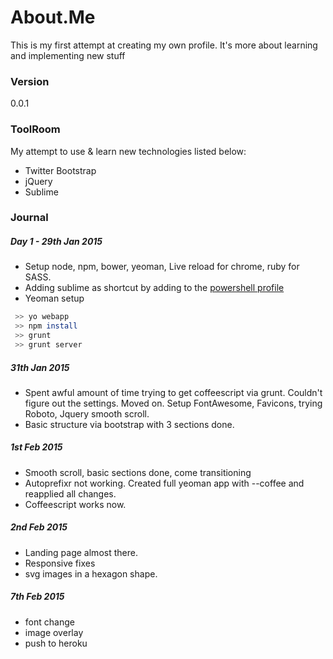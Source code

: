 # About.Me

This is my first attempt at creating my own profile. It's more about learning and implementing new stuff

### Version
0.0.1

### ToolRoom

My attempt to use & learn new technologies listed below:

* Twitter Bootstrap
* jQuery
* Sublime


### Journal

##### Day 1 - 29th Jan 2015

* Setup node, npm, bower, yeoman, Live reload for chrome, ruby for SASS.
* Adding sublime as shortcut by adding to the [powershell profile](http://www.howtogeek.com/50236/customizing-your-powershell-profile/) 
* Yeoman setup
```sh
 >> yo webapp 
 >> npm install 
 >> grunt 
 >> grunt server
```

#####  31th Jan 2015

* Spent awful amount of time trying to get coffeescript via grunt. Couldn't figure out the settings. Moved on. Setup FontAwesome, Favicons, trying Roboto, Jquery smooth scroll. 
* Basic structure via bootstrap with 3 sections done.

#####  1st Feb 2015

* Smooth scroll, basic sections done, come transitioning
* Autoprefixr not working. Created full yeoman app with --coffee and reapplied all changes.
* Coffeescript works now. 

#####  2nd Feb 2015

* Landing page almost there. 
* Responsive fixes
* svg images in a hexagon shape. 

#####  7th Feb 2015

* font change
* image overlay
* push to heroku
